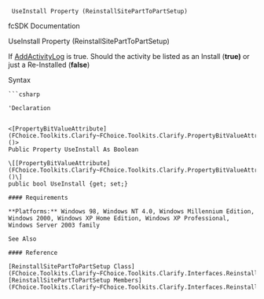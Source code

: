 ﻿     UseInstall Property (ReinstallSitePartToPartSetup)                                                   

fcSDK Documentation

UseInstall Property (ReinstallSitePartToPartSetup)

If [AddActivityLog](FChoice.Toolkits.Clarify~FChoice.Toolkits.Clarify.Interfaces.ReinstallSitePartToPartSetup~AddActivityLog.md) is true. Should the activity be listed as an Install (**true)** or just a Re-Installed (**false**)

Syntax

```vbnet
```csharp

'Declaration
 

<[PropertyBitValueAttribute](FChoice.Toolkits.Clarify~FChoice.Toolkits.Clarify.PropertyBitValueAttribute.md)()>
Public Property UseInstall As Boolean

\[[PropertyBitValueAttribute](FChoice.Toolkits.Clarify~FChoice.Toolkits.Clarify.PropertyBitValueAttribute.md)()\]
public bool UseInstall {get; set;}

#### Requirements

**Platforms:** Windows 98, Windows NT 4.0, Windows Millennium Edition, Windows 2000, Windows XP Home Edition, Windows XP Professional, Windows Server 2003 family

See Also

#### Reference

[ReinstallSitePartToPartSetup Class](FChoice.Toolkits.Clarify~FChoice.Toolkits.Clarify.Interfaces.ReinstallSitePartToPartSetup.md)  
[ReinstallSitePartToPartSetup Members](FChoice.Toolkits.Clarify~FChoice.Toolkits.Clarify.Interfaces.ReinstallSitePartToPartSetup_members.md)